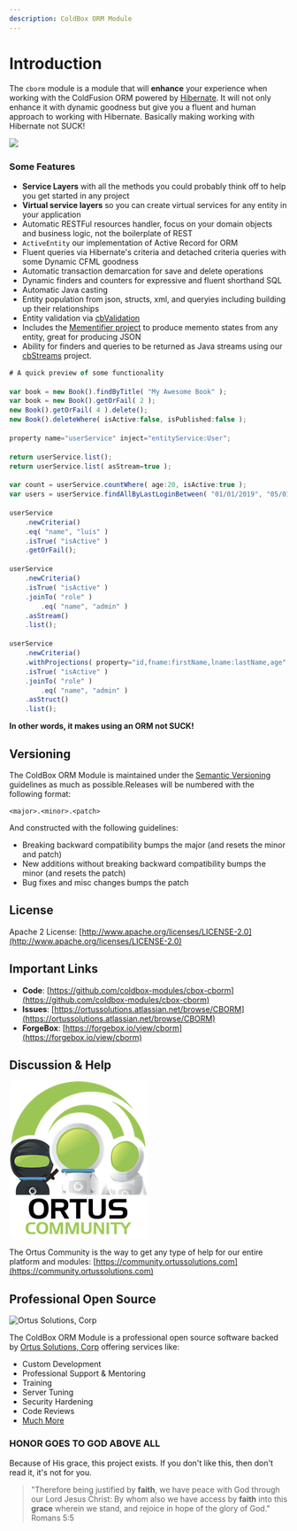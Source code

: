 ```yaml
---
description: ColdBox ORM Module
---
```


# Introduction

The `cborm` module is a module that will **enhance** your experience when working with the ColdFusion ORM powered by [Hibernate](https://hibernate.org/). It will not only enhance it with dynamic goodness but give you a fluent and human approach to working with Hibernate. Basically making working with Hibernate not SUCK!

![](.gitbook/assets/hibernate-logo.svg)

### Some Features

* **Service Layers** with all the methods you could probably think off to help you get started in any project
* **Virtual service layers** so you can create virtual services for any entity in your application
* Automatic RESTFul resources handler, focus on your domain objects and business logic, not the boilerplate of REST
* `ActiveEntity` our implementation of Active Record for ORM
* Fluent queries via Hibernate's criteria and detached criteria queries with some Dynamic CFML goodness
* Automatic transaction demarcation for save and delete operations
* Dynamic finders and counters for expressive and fluent shorthand SQL
* Automatic Java casting
* Entity population from json, structs, xml, and queryies including building up their relationships
* Entity validation via [cbValidation](https://forgebox.io/view/cbvalidation)
* Includes the [Mementifier project](https://www.forgebox.io/view/mementifier) to produce memento states from any entity, great for producing JSON
* Ability for finders and queries to be returned as Java streams using our [cbStreams](https://www.forgebox.io/view/cbstreams) project.

```javascript
# A quick preview of some functionality

var book = new Book().findByTitle( "My Awesome Book" );
var book = new Book().getOrFail( 2 );
new Book().getOrFail( 4 ).delete();
new Book().deleteWhere( isActive:false, isPublished:false );

property name="userService" inject="entityService:User";

return userService.list();
return userService.list( asStream=true );

var count = userService.countWhere( age:20, isActive:true );
var users = userService.findAllByLastLoginBetween( "01/01/2019", "05/01/2019" );

userService
    .newCriteria()
    .eq( "name", "luis" )
    .isTrue( "isActive" )
    .getOrFail();

userService
    .newCriteria()
    .isTrue( "isActive" )
    .joinTo( "role" )
        .eq( "name", "admin" )
    .asStream()
    .list();

userService
    .newCriteria()
    .withProjections( property="id,fname:firstName,lname:lastName,age" )
    .isTrue( "isActive" )
    .joinTo( "role" )
        .eq( "name", "admin" )
    .asStruct()
    .list();
```



**In other words, it makes using an ORM not SUCK!**

## Versioning

The ColdBox ORM Module is maintained under the [Semantic Versioning](http://semver.org) guidelines as much as possible.Releases will be numbered with the following format:

```text
<major>.<minor>.<patch>
```

And constructed with the following guidelines:

* Breaking backward compatibility bumps the major \(and resets the minor and patch\)
* New additions without breaking backward compatibility bumps the minor \(and resets the patch\)
* Bug fixes and misc changes bumps the patch

## License

Apache 2 License: [http://www.apache.org/licenses/LICENSE-2.0](http://www.apache.org/licenses/LICENSE-2.0)

## Important Links

* **Code**: [https://github.com/coldbox-modules/cbox-cborm](https://github.com/coldbox-modules/cbox-cborm)
* **Issues**: [https://ortussolutions.atlassian.net/browse/CBORM](https://ortussolutions.atlassian.net/browse/CBORM)
* **ForgeBox**: [https://forgebox.io/view/cborm](https://forgebox.io/view/cborm)

## Discussion & Help

![](.gitbook/assets/image%20%282%29.png)

The Ortus Community is the way to get any type of help for our entire platform and modules: [https://community.ortussolutions.com](https://community.ortussolutions.com)

## Professional Open Source

![Ortus Solutions, Corp](.gitbook/assets/ortussolutions_button.png)

The ColdBox ORM Module is a professional open source software backed by [Ortus Solutions, Corp](http://www.ortussolutions.com/services) offering services like:

* Custom Development
* Professional Support & Mentoring
* Training
* Server Tuning
* Security Hardening
* Code Reviews
* [Much More](http://www.ortussolutions.com/services)

### HONOR GOES TO GOD ABOVE ALL

Because of His grace, this project exists. If you don't like this, then don't read it, it's not for you.

> "Therefore being justified by **faith**, we have peace with God through our Lord Jesus Christ: By whom also we have access by **faith** into this **grace** wherein we stand, and rejoice in hope of the glory of God." Romans 5:5

